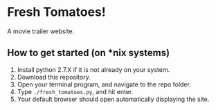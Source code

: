 # Fresh Tomatoes!
A movie trailer website.

## How to get started (on *nix systems)
1. Install python 2.7.X if it is not already on your system.
2. Download this repository.
3. Open your terminal program, and navigate to the repo folder.
4. Type `./fresh_tomatoes.py`, and hit enter.
5. Your default browser should open automatically displaying the site.
